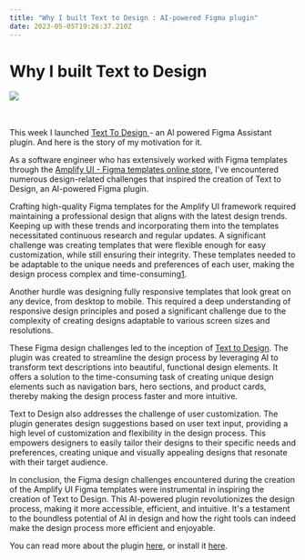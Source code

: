 ```yaml
---
title: "Why I built Text to Design : AI-powered Figma plugin"
date: 2023-05-05T19:26:37.210Z
---
```

# Why I built Text to Design

![](img/plugin-store-banner.png)

\
\
T﻿his week I launched [Text To Design ](https://www.texttodesign.ai/)- an AI powered Figma Assistant plugin. And here is the story of my motivation for it.

As a software engineer who has extensively worked with Figma templates through the [Amplify UI - Figma templates online store](https://www.amplifyui.com/), I've encountered numerous design-related challenges that inspired the creation of Text to Design, an AI-powered Figma plugin.

Crafting high-quality Figma templates for the Amplify UI framework required maintaining a professional design that aligns with the latest design trends. Keeping up with these trends and incorporating them into the templates necessitated continuous research and regular updates. A significant challenge was creating templates that were flexible enough for easy customization, while still ensuring their integrity. These templates needed to be adaptable to the unique needs and preferences of each user, making the design process complex and time-consuming​[1](<>)​.

Another hurdle was designing fully responsive templates that look great on any device, from desktop to mobile. This required a deep understanding of responsive design principles and posed a significant challenge due to the complexity of creating designs adaptable to various screen sizes and resolutions​[](<>)​.

These Figma design challenges led to the inception of [Text to Design](https://www.texttodesign.ai/). The plugin was created to streamline the design process by leveraging AI to transform text descriptions into beautiful, functional design elements. It offers a solution to the time-consuming task of creating unique design elements such as navigation bars, hero sections, and product cards, thereby making the design process faster and more intuitive​[](https://www.texttodesign.ai/).

Text to Design also addresses the challenge of user customization. The plugin generates design suggestions based on user text input, providing a high level of customization and flexibility in the design process. This empowers designers to easily tailor their designs to their specific needs and preferences, creating unique and visually appealing designs that resonate with their target audience​[](https://www.texttodesign.ai/)​.

In conclusion, the Figma design challenges encountered during the creation of the Amplify UI Figma templates were instrumental in inspiring the creation of Text to Design. This AI-powered plugin revolutionizes the design process, making it more accessible, efficient, and intuitive. It's a testament to the boundless potential of AI in design and how the right tools can indeed make the design process more efficient and enjoyable​[](https://www.texttodesign.ai/).

Y﻿ou can read more about the plugin [here](https://www.texttodesign.ai/), or install it [here](https://www.figma.com/community/plugin/1234140943476658588/Text-to-Design---AI-Assistant).